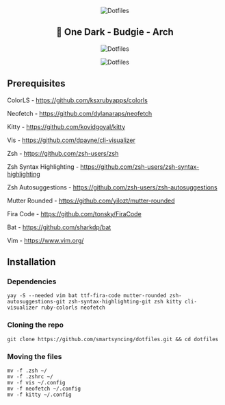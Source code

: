 <p align="center">
  <img src="https://raw.githubusercontent.com/smartersyncing/dotfiles/main/assets/dots.png" alt="Dotfiles"/>
</p>

<h2 align=center>🐧 One Dark - Budgie - Arch</h2>

<p align="center">
  <img src="https://raw.githubusercontent.com/smartersyncing/dotfiles/main/assets/setup.PNG" alt="Dotfiles"/>
</p>
<p align="center">
  <img src="https://raw.githubusercontent.com/smartersyncing/dotfiles/main/assets/raven.png" alt="Dotfiles"/>
</p>

## Prerequisites
ColorLS - https://github.com/ksxrubyapps/colorls

Neofetch - https://github.com/dylanaraps/neofetch

Kitty - https://github.com/kovidgoyal/kitty

Vis - https://github.com/dpayne/cli-visualizer

Zsh - https://github.com/zsh-users/zsh

Zsh Syntax Highlighting - https://github.com/zsh-users/zsh-syntax-highlighting

Zsh Autosuggestions - https://github.com/zsh-users/zsh-autosuggestions

Mutter Rounded - https://github.com/yilozt/mutter-rounded

Fira Code - https://github.com/tonsky/FiraCode

Bat - https://github.com/sharkdp/bat

Vim - https://www.vim.org/

## Installation

### Dependencies
```
yay -S --needed vim bat ttf-fira-code mutter-rounded zsh-autosuggestions-git zsh-syntax-highlighting-git zsh kitty cli-visualizer ruby-colorls neofetch
```

### Cloning the repo
```
git clone https://github.com/smartsyncing/dotfiles.git && cd dotfiles
```

### Moving the files 
```
mv -f .zsh ~/
mv -f .zshrc ~/
mv -f vis ~/.config
mv -f neofetch ~/.config
mv -f kitty ~/.config
```
